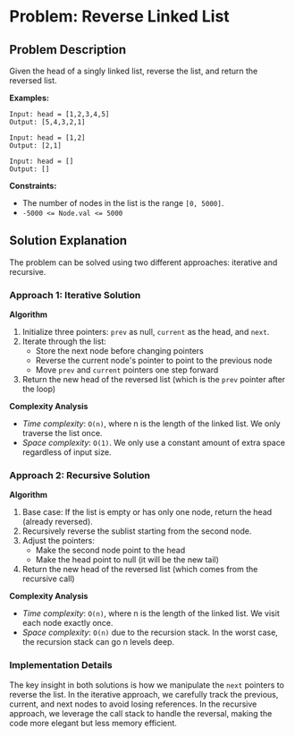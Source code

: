 # Problem: Reverse Linked List

## Problem Description

Given the head of a singly linked list, reverse the list, and return the reversed list.

**Examples:**

```
Input: head = [1,2,3,4,5]
Output: [5,4,3,2,1]

Input: head = [1,2]
Output: [2,1]

Input: head = []
Output: []
```

**Constraints:**

- The number of nodes in the list is the range `[0, 5000]`.
- `-5000 <= Node.val <= 5000`

## Solution Explanation

The problem can be solved using two different approaches: iterative and recursive.

### Approach 1: Iterative Solution

**Algorithm**

1. Initialize three pointers: `prev` as null, `current` as the head, and `next`.
2. Iterate through the list:
   - Store the next node before changing pointers
   - Reverse the current node's pointer to point to the previous node
   - Move `prev` and `current` pointers one step forward
3. Return the new head of the reversed list (which is the `prev` pointer after the loop)

**Complexity Analysis**

- _Time complexity_: `O(n)`, where n is the length of the linked list. We only traverse the list once.
- _Space complexity_: `O(1)`. We only use a constant amount of extra space regardless of input size.

### Approach 2: Recursive Solution

**Algorithm**

1. Base case: If the list is empty or has only one node, return the head (already reversed).
2. Recursively reverse the sublist starting from the second node.
3. Adjust the pointers:
   - Make the second node point to the head
   - Make the head point to null (it will be the new tail)
4. Return the new head of the reversed list (which comes from the recursive call)

**Complexity Analysis**

- _Time complexity_: `O(n)`, where n is the length of the linked list. We visit each node exactly once.
- _Space complexity_: `O(n)` due to the recursion stack. In the worst case, the recursion stack can go n levels deep.

### Implementation Details

The key insight in both solutions is how we manipulate the `next` pointers to reverse the list. In the iterative approach, we carefully track the previous, current, and next nodes to avoid losing references. In the recursive approach, we leverage the call stack to handle the reversal, making the code more elegant but less memory efficient.
